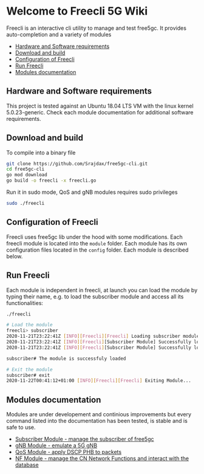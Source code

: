 # Welcome to Freecli 5G Wiki

Freecli is an interactive cli utility to manage and test free5gc. It provides auto-completion and a variety of modules

- [Hardware and Software requirements](#hardware-and-software-requirements)
- [Download and build](#download-and-build)
- [Configuration of Freecli](#configuration-of-freecli)
- [Run Freecli](#run-freecli)
- [Modules documentation](#modules-documentation)

## Hardware and Software requirements

This project is tested against an Ubuntu 18.04 LTS VM with the linux kernel 5.0.23-generic. Check each module documentation for additional software requirements.

## Download and build

To compile into a binary file

``` bash
git clone https://github.com/Srajdax/free5gc-cli.git
cd free5gc-cli
go mod download
go build -o freecli -x freecli.go
```

Run it in sudo mode, QoS and gNB modules requires sudo privileges

```bash
sudo ./freecli
```

## Configuration of Freecli

Freecli uses free5gc lib under the hood with some modifications. Each freecli module is located into the `module` folder. Each module has its own configuration files located in the `config` folder. Each module is described below.

## Run Freecli

Each module is independent in freecli, at launch you can load the module by typing their name, e.g. to load the subscriber module and access all its functionalities:

```bash
./freecli

# Load the module
freecli> subscriber
2020-11-21T23:22:41Z [INFO][Freecli][Freecli] Loading subscriber module...
2020-11-21T23:22:41Z [INFO][Freecli][Subscriber Module] Successfully load module configuration config/subscriber.yaml
2020-11-21T23:22:41Z [INFO][Freecli][Subscriber Module] Successfully load ue configuration config/subscriber_ue.yaml

subscriber# The module is successfuly loaded

# Exit the module
subscriber# exit
2020-11-22T00:41:12+01:00 [INFO][Freecli][Freecli] Exiting Module...
```

## Modules documentation

Modules are under developement and continious improvements but every command listed into the documentation has been tested, is stable and is safe to use.

- [Subscriber Module - manage the subscriber of free5gc](https://github.com/Srajdax/free5gc-cli/wiki/Subscriber-Module)
- [gNB Module - emulate a 5G gNB](https://github.com/Srajdax/free5gc-cli/wiki/gNB-Module)
- [QoS Module - apply DSCP PHB to packets](https://github.com/Srajdax/free5gc-cli/wiki/QoS-Module)
- [NF Module - manage the CN Network Functions and interact with the database](https://github.com/Srajdax/free5gc-cli/wiki/NF-Module)